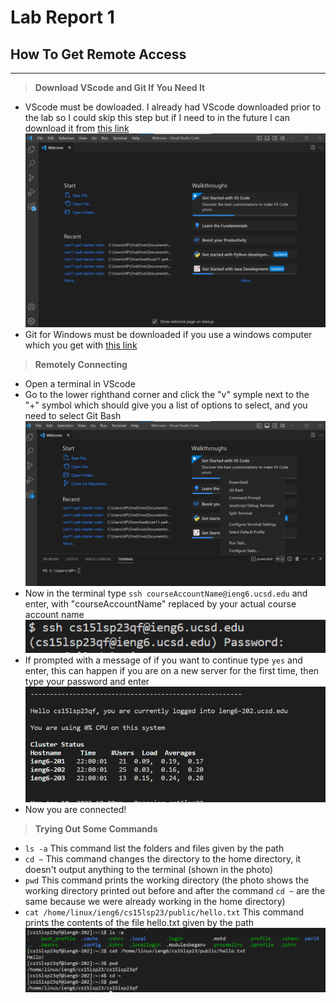 # **Lab Report 1**
## How To Get Remote Access
---
> **Download VScode and Git If You Need It**
- VScode must be dowloaded. I already had VScode downloaded prior to the lab so I could skip this step but if I need to in the future I can download it from [this link](https://code.visualstudio.com/)
![Image](VsCodeDownloadImage.png)
- Git for Windows must be downloaded if you use a windows computer which you get with [this link](https://gitforwindows.org/)

> **Remotely Connecting**
- Open a terminal in VScode
- Go to the lower righthand corner and click the "v" symple next to the "+" symbol which should give you a list of options to select, and you need to select Git Bash
![Image](GitBashImage.png)
- Now in the terminal type `ssh courseAccountName@ieng6.ucsd.edu` and enter, with "courseAccountName" replaced by your actual course account name                       
![Image](loginPhoto.png)
- If prompted with a message of if you want to continue type `yes` and enter, this can happen if you are on a new server for the first time, then type your password and enter
![Image](loggedIn.png)
- Now you are connected!

> **Trying Out Some Commands**
- `ls -a` This command list the folders and files given by the path
- `cd ~` This command changes the directory to the home directory, it doesn't output anything to the terminal (shown in the photo)
- `pwd` This command prints the working directory (the photo shows the working directory printed out before and after the command `cd ~`
 are the same because we were already working in the home directory)
- `cat /home/linux/ieng6/cs15lsp23/public/hello.txt` This command prints the contents of the file hello.txt given by the path
![Image](tryingCommands1.png) 
